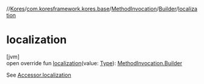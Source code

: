 //[Kores](../../../../index.md)/[com.koresframework.kores.base](../../index.md)/[MethodInvocation](../index.md)/[Builder](index.md)/[localization](localization.md)

# localization

[jvm]\
open override fun [localization](localization.md)(value: [Type](https://docs.oracle.com/javase/8/docs/api/java/lang/reflect/Type.html)): [MethodInvocation.Builder](index.md)

See [Accessor.localization](../../-accessor/localization.md)
